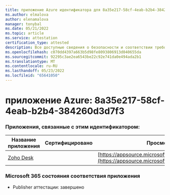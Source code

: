 ```yaml
---
title: приложение Azure идентификатора для 8a35e217-58cf-4eab-b2b4-384260d3d7f3
ms.author: elmalova
author: elenamalova
manager: tonybal
ms.date: 05/21/2022
ms.topic: article
ms.service: attestation
certification_type: attested
description: Все доступные сведения о безопасности и соответствии требованиям для 8a35e217-58cf-4eab-b2b4-384260d3d7f3.
ms.openlocfilehash: c070dd4397a663b5d98fe8093806913d040655da
ms.sourcegitcommit: 92295c3ae2ea6543be22c92e741da0e494ada2b1
ms.translationtype: MT
ms.contentlocale: ru-RU
ms.lasthandoff: 05/23/2022
ms.locfileid: "65641050"
---
```

# <a name="azure-app-id-8a35e217-58cf-4eab-b2b4-384260d3d7f3"></a>приложение Azure: 8a35e217-58cf-4eab-b2b4-384260d3d7f3


### <a name="apps-associated-with-this-id"></a>Приложения, связанные с этим идентификатором:
| **Название приложения** | **Сертифицировано** | **Просмотр в AppSource** |
|--------------|---------------|-----------------------|
| [Zoho Desk](../forward/WA104382044.md) |  | [https://appsource.microsoft.com/product/office/WA104382044](https://appsource.microsoft.com/product/office/WA104382044) |

### <a name="microsoft-365-app-compliance-status"></a>Microsoft 365 состояния соответствия приложения
- Publisher аттестации: завершено

